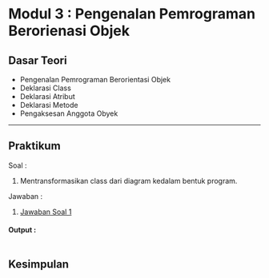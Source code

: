 # Modul 3 : Pengenalan Pemrograman Berorienasi Objek

## Dasar Teori
* Pengenalan Pemrograman Berorientasi Objek
* Deklarasi Class
* Deklarasi Atribut
* Deklarasi Metode
* Pengaksesan Anggota Obyek

<hr>

## Praktikum
Soal : 
1. Mentransformasikan class <Tabungan> dari diagram kedalam bentuk program.


Jawaban :
1. [Jawaban Soal 1]()

#### Output :
```java

```
## Kesimpulan

